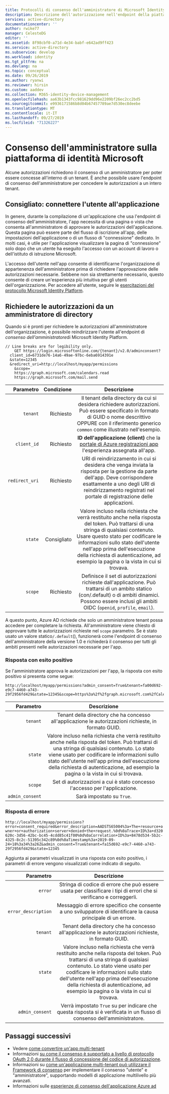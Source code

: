 ```yaml
---
title: Protocolli di consenso dell'amministratore di Microsoft Identity Platform | Microsoft Docs
description: Descrizione dell'autorizzazione nell'endpoint della piattaforma di identità Microsoft, inclusi gli ambiti, le autorizzazioni e il consenso.
services: active-directory
documentationcenter: ''
author: rwike77
manager: CelesteDG
editor: ''
ms.assetid: 8f98cbf0-a71d-4e34-babf-e642ad9ff423
ms.service: active-directory
ms.subservice: develop
ms.workload: identity
ms.tgt_pltfrm: na
ms.devlang: na
ms.topic: conceptual
ms.date: 09/26/2019
ms.author: ryanwi
ms.reviewer: hirsin
ms.custom: aaddev
ms.collection: M365-identity-device-management
ms.openlocfilehash: aa63b1343fcc981629dd96e2209bf26ec2cc2bd5
ms.sourcegitcommit: e9936171586b8d04b67457789ae7d530ec8deebe
ms.translationtype: MT
ms.contentlocale: it-IT
ms.lasthandoff: 09/27/2019
ms.locfileid: "71326227"
---
```

# <a name="admin-consent-on-the-microsoft-identity-platform"></a>Consenso dell'amministratore sulla piattaforma di identità Microsoft

Alcune autorizzazioni richiedono il consenso di un amministratore per poter essere concesse all'interno di un tenant.  È anche possibile usare l'endpoint di consenso dell'amministratore per concedere le autorizzazioni a un intero tenant.  

## <a name="recommended-sign-the-user-into-your-app"></a>Consigliato: connettere l'utente all'applicazione

In genere, durante la compilazione di un'applicazione che usa l'endpoint di consenso dell'amministratore, l'app necessita di una pagina o vista che consenta all'amministratore di approvare le autorizzazioni dell'applicazione. Questa pagina può essere parte del flusso di iscrizione all'app, delle impostazioni dell'applicazione o di un flusso di "connessione" dedicato. In molti casi, è utile per l'applicazione visualizzare la pagina di "connessione" solo dopo che un utente ha eseguito l'accesso con un account di lavoro o dell'istituto di istruzione Microsoft.

L'accesso dell'utente nell'app consente di identificarne l'organizzazione di appartenenza dell'amministratore prima di richiedere l'approvazione delle autorizzazioni necessarie. Sebbene non sia strettamente necessario, questo consente di creare un'esperienza più intuitiva per gli utenti dell'organizzazione. Per accedere all'utente, seguire le [esercitazioni del protocollo Microsoft Identity Platform](active-directory-v2-protocols.md).

## <a name="request-the-permissions-from-a-directory-admin"></a>Richiedere le autorizzazioni da un amministratore di directory

Quando si è pronti per richiedere le autorizzazioni all'amministratore dell'organizzazione, è possibile reindirizzare l'utente all'endpoint di *consenso dell'amministratore*di Microsoft Identity Platform.

```
// Line breaks are for legibility only.
    GET https://login.microsoftonline.com/{tenant}/v2.0/adminconsent?
  client_id=6731de76-14a6-49ae-97bc-6eba6914391e
  &state=12345
  &redirect_uri=http://localhost/myapp/permissions
    &scope=
    https://graph.microsoft.com/calendars.read 
    https://graph.microsoft.com/mail.send
```


| Parametro     | Condizione     | Descrizione                                                                               |
|--------------:|--------------:|:-----------------------------------------------------------------------------------------:|
| `tenant` | Richiesto | Il tenant della directory da cui si desidera richiedere autorizzazioni. Può essere specificato in formato di GUID o nome descrittivo OPPURE con il riferimento generico `common` come illustrato nell'esempio. |
| `client_id` | Richiesto | **ID dell'applicazione (client)** che la [portale di Azure registrazioni app](https://go.microsoft.com/fwlink/?linkid=2083908) l'esperienza assegnata all'app. |
| `redirect_uri` | Richiesto |URI di reindirizzamento in cui si desidera che venga inviata la risposta per la gestione da parte dell'app. Deve corrispondere esattamente a uno degli URI di reindirizzamento registrati nel portale di registrazione delle applicazioni. |
| `state` | Consigliato | Valore incluso nella richiesta che verrà restituito anche nella risposta del token. Può trattarsi di una stringa di qualsiasi contenuto. Usare questo stato per codificare le informazioni sullo stato dell'utente nell'app prima dell'esecuzione della richiesta di autenticazione, ad esempio la pagina o la vista in cui si trovava. |
|`scope`        | Richiesto      | Definisce il set di autorizzazioni richieste dall'applicazione. Può trattarsi di un ambito statico (con/.default) o di ambiti dinamici.  Possono essere inclusi gli ambiti OIDC (`openid`, `profile`, `email`). | 


A questo punto, Azure AD richiede che solo un amministratore tenant possa accedere per completare la richiesta. All'amministratore viene chiesto di approvare tutte le autorizzazioni richieste nel `scope` parametro.  Se è stato usato un valore statico`/.default`(), funzionerà come l'endpoint di consenso dell'amministratore della versione 1.0 e richiederà il consenso per tutti gli ambiti presenti nelle autorizzazioni necessarie per l'app.

### <a name="successful-response"></a>Risposta con esito positivo

Se l'amministratore approva le autorizzazioni per l'app, la risposta con esito positivo si presenta come segue:

```
http://localhost/myapp/permissions?admin_consent=True&tenant=fa00d692-e9c7-4460-a743-29f2956fd429&state=12345&scope=https%3a%2f%2fgraph.microsoft.com%2fCalendars.Read+https%3a%2f%2fgraph.microsoft.com%2fMail.Send
```

| Parametro         | Descrizione                                                                                       |
|------------------:|:-------------------------------------------------------------------------------------------------:|
| `tenant`| Tenant della directory che ha concesso all'applicazione le autorizzazioni richieste, in formato GUID.|
| `state`           | Valore incluso nella richiesta che verrà restituito anche nella risposta del token. Può trattarsi di una stringa di qualsiasi contenuto. Lo stato viene usato per codificare le informazioni sullo stato dell'utente nell'app prima dell'esecuzione della richiesta di autenticazione, ad esempio la pagina o la vista in cui si trovava.|
| `scope`          | Set di autorizzazioni a cui è stato concesso l'accesso per l'applicazione.|
| `admin_consent`   | Sarà impostato su `True`.|

### <a name="error-response"></a>Risposta di errore

`http://localhost/myapp/permissions?error=consent_required&error_description=AADSTS65004%3a+The+resource+owner+or+authorization+server+denied+the+request.%0d%0aTrace+ID%3a+d320620c-3d56-42bc-bc45-4cdd85c41f00%0d%0aCorrelation+ID%3a+8478d534-5b2c-4325-8c2c-51395c342c89%0d%0aTimestamp%3a+2019-09-24+18%3a34%3a26Z&admin_consent=True&tenant=fa15d692-e9c7-4460-a743-29f2956fd429&state=12345`

Aggiunta ai parametri visualizzati in una risposta con esito positivo, i parametri di errore vengono visualizzati come indicato di seguito.

| Parametro          | Descrizione                                                                                      |
|-------------------:|:-------------------------------------------------------------------------------------------------:|
| `error`            | Stringa di codice di errore che può essere usata per classificare i tipi di errori che si verificano e correggerli.|
| `error_description`| Messaggio di errore specifico che consente a uno sviluppatore di identificare la causa principale di un errore.|
| `tenant`| Tenant della directory che ha concesso all'applicazione le autorizzazioni richieste, in formato GUID.|
| `state`           | Valore incluso nella richiesta che verrà restituito anche nella risposta del token. Può trattarsi di una stringa di qualsiasi contenuto. Lo stato viene usato per codificare le informazioni sullo stato dell'utente nell'app prima dell'esecuzione della richiesta di autenticazione, ad esempio la pagina o la vista in cui si trovava.|
| `admin_consent`   | Verrà impostato `True` su per indicare che questa risposta si è verificata in un flusso di consenso dell'amministratore.|

## <a name="next-steps"></a>Passaggi successivi
- Vedere [come convertire un'app multi-tenant](howto-convert-app-to-be-multi-tenant.md)
- Informazioni [su come il consenso è supportato a livello di protocollo OAuth 2,0 durante il flusso di concessione del codice di autorizzazione](v2-oauth2-auth-code-flow.md#request-an-authorization-code).
- Informazioni su [come un'applicazione multi-tenant può utilizzare il Framework di consenso](active-directory-devhowto-multi-tenant-overview.md) per implementare il consenso "utente" e "amministratore", supportando modelli di applicazione multilivello più avanzati.
- Informazioni sulle [esperienze di consenso dell'applicazione Azure ad](application-consent-experience.md)
